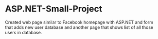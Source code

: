 # ASP.NET-Small-Project
Created web page similar to Facebook homepage with ASP.NET and form that adds new user database and another page that shows list of all those users in database.

